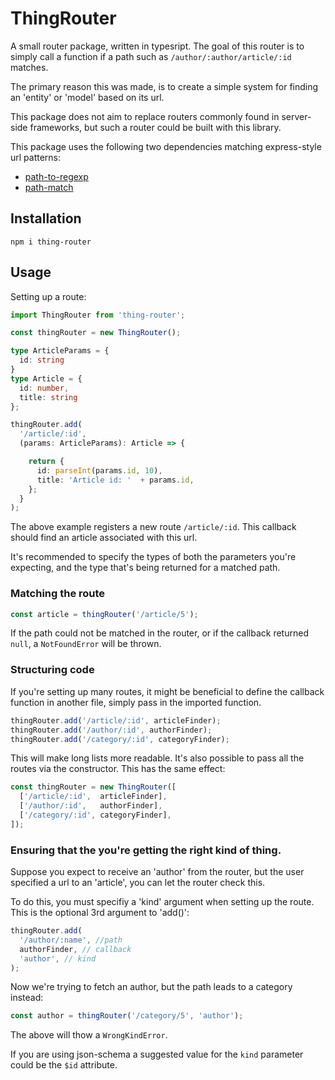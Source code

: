 ThingRouter
===========

A small router package, written in typesript. The goal of this router
is to simply call a function if a path such as `/author/:author/article/:id`
matches.

The primary reason this was made, is to create a simple system for finding
an 'entity' or 'model' based on its url.

This package does not aim to replace routers commonly found in server-side
frameworks, but such a router could be built with this library.

This package uses the following two dependencies matching express-style
url patterns:

* [path-to-regexp](https://www.npmjs.com/package/path-to-regexp)
* [path-match](https://www.npmjs.com/package/path-match)

Installation
------------

    npm i thing-router

Usage
-----

Setting up a route:

```typescript
import ThingRouter from 'thing-router';

const thingRouter = new ThingRouter();

type ArticleParams = {
  id: string
}
type Article = {
  id: number,
  title: string
};

thingRouter.add(
  '/article/:id',
  (params: ArticleParams): Article => {

    return {
      id: parseInt(params.id, 10),
      title: 'Article id: '  + params.id,
    };
  }
);
```

The above example registers a new route `/article/:id`. This callback should
find an article associated with this url.

It's recommended to specify the types of both the parameters you're expecting,
and the type that's being returned for a matched path.

### Matching the route

```typescript
const article = thingRouter('/article/5');
```

If the path could not be matched in the router, or if the callback returned
`null`, a `NotFoundError` will be thrown.

### Structuring code

If you're setting up many routes, it might be beneficial to define the
callback function in another file, simply pass in the imported function.

```typescript
thingRouter.add('/article/:id', articleFinder);
thingRouter.add('/author/:id', authorFinder);
thingRouter.add('/category/:id', categoryFinder);
```

This will make long lists more readable. It's also possible to pass all
the routes via the constructor. This has the same effect:

```typescript
const thingRouter = new ThingRouter([
  ['/article/:id',  articleFinder],
  ['/author/:id',   authorFinder],
  ['/category/:id', categoryFinder],
]);
```

### Ensuring that the you're getting the right kind of thing.

Suppose you expect to receive an 'author' from the router, but the user
specified a url to an 'article', you can let the router check this.

To do this, you must specifiy a 'kind' argument when setting up the route.
This is the optional 3rd argument to 'add()':

```typescript
thingRouter.add(
  '/author/:name', //path
  authorFinder, // callback
  'author', // kind
);
```

Now we're trying to fetch an author, but the path leads to a category
instead:

```typescript
const author = thingRouter('/category/5', 'author');
```

The above will thow a `WrongKindError`.

If you are using json-schema a suggested value for the `kind` parameter could
be the `$id` attribute.
